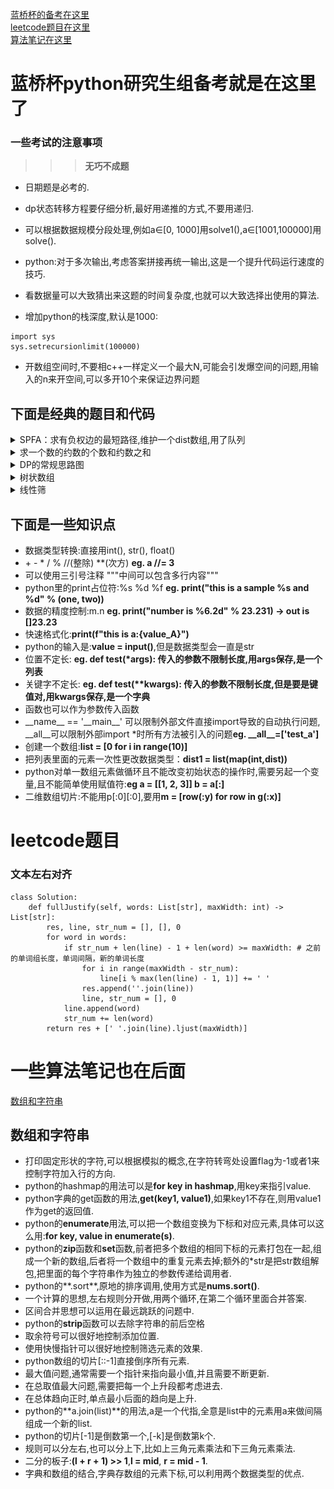 [蓝桥杯的备考在这里](#蓝桥杯python研究生组备考就是在这里了)  
[leetcode题目在这里](#leetcode题目)  
[算法笔记在这里](#一些算法笔记也在后面)  

# 蓝桥杯python研究生组备考就是在这里了

<!-- [待学链接](https://www.bilibili.com/video/BV1qW4y1a7fU?p=72&vd_source=5a8651962259df7b14781b1d0370c6a0) -->

### 一些考试的注意事项
>>>**无巧不成题**

* 日期题是必考的.  
* dp状态转移方程要仔细分析,最好用递推的方式,不要用递归.  
* 可以根据数据规模分段处理,例如a∈[0, 1000]用solve1(),a∈[1001,100000]用solve().  
* python:对于多次输出,考虑答案拼接再统一输出,这是一个提升代码运行速度的技巧.   

* 看数据量可以大致猜出来这题的时间复杂度,也就可以大致选择出使用的算法.  

* 增加python的栈深度,默认是1000:   
```
import sys
sys.setrecursionlimit(100000)
```

* 开数组空间时,不要相c++一样定义一个最大N,可能会引发爆空间的问题,用输入的n来开空间,可以多开10个来保证边界问题

## 下面是经典的题目和代码  


<details><summary>SPFA：求有负权边的最短路径,维护一个dist数组,用了队列</summary>    
<img src="./img-tree/LanQiao_foundation/SPFA.png" alt="SPFA" />
</details>

<details><summary>求一个数的约数的个数和约数之和</summary>    
<img src="./img-tree/LanQiao_foundation/4-1.png" alt="SPFA" />
</details>

<details><summary>DP的常规思路图</summary>    
<img src="./img-tree/LanQiao_foundation/DP.png" alt="SPFA" />
</details>

<details><summary>树状数组</summary>    
<img src="./img-tree/LanQiao_foundation/tree_list.png" alt="SPFA" />
</details>

<details><summary>线性筛</summary>    
<img src="./img-tree/LanQiao_foundation/liner_filter.png" alt="SPFA" />
</details>




## 下面是一些知识点  
* 数据类型转换:直接用int(), str(), float()  
* \+ \- \* \/ \% \//(整除) \**(次方) **eg. a //= 3**  
* 可以使用三引号注释 """中间可以包含多行内容"""   
* python里的print占位符:%s %d %f **eg. print("this is a sample %s and %d" % (one, two))**  
* 数据的精度控制:m.n **eg. print("number is %6.2d" % 23.231) -> out is []23.23**  
* 快速格式化:**print(f"this is a:{value_A}")**  
* python的输入是:**value = input()**,但是数据类型会一直是str
* 位置不定长: **eg. def test(\*args): 传入的参数不限制长度,用args保存,是一个列表**  
* 关键字不定长: **eg. def test(\*\*kwargs): 传入的参数不限制长度,但是要是键值对,用kwargs保存,是一个字典**  
* 函数也可以作为参数传入函数  
* \_\_name\_\_ == '\_\_main\_\_' 可以限制外部文件直接import导致的自动执行问题, \_\_all\_\_可以限制外部import *时所有方法被引入的问题**eg. \_\_all\_\_=['test_a']**  
* 创建一个数组:**list = [0 for i in range(10)]**  
* 把列表里面的元素一次性更改数据类型：**dist1 = list(map(int,dist))**    
* python对单一数组元素做循环且不能改变初始状态的操作时,需要另起一个变量,且不能简单使用赋值符:**eg a = [[1, 2, 3]] b = a[:]**  
* 二维数组切片:不能用p[:0][:0],要用**m = [row(:y) for row in g(:x)]**

# leetcode题目
### 文本左右对齐
```
class Solution:
    def fullJustify(self, words: List[str], maxWidth: int) -> List[str]:
        res, line, str_num = [], [], 0
        for word in words:
            if str_num + len(line) - 1 + len(word) >= maxWidth: # 之前的单词组长度，单词间隔，新的单词长度
                for i in range(maxWidth - str_num):
                    line[i % max(len(line) - 1, 1)] += ' '
                res.append(''.join(line))
                line, str_num = [], 0
            line.append(word)
            str_num += len(word)
        return res + [' '.join(line).ljust(maxWidth)]
```

# 一些算法笔记也在后面
[数组和字符串](#数组和字符串)  
## 数组和字符串

* 打印固定形状的字符,可以根据模拟的概念,在字符转弯处设置flag为-1或者1来控制字符加入行的方向.    
* python的hashmap的用法可以是**for key in hashmap**,用key来指引value.  
* python字典的get函数的用法,**get(key1, value1)**,如果key1不存在,则用value1作为get的返回值.  
* python的**enumerate**用法,可以把一个数组变换为下标和对应元素,具体可以这么用:**for key, value in enumerate(s)**.  
* python的**zip**函数和**set**函数,前者把多个数组的相同下标的元素打包在一起,组成一个新的数组,后者将一个数组中的重复元素去掉;额外的*str是把str数组解包,把里面的每个字符串作为独立的参数传递给调用者.  
* python的**.sort**,原地的排序调用,使用方式是**nums.sort()**.  
* 一个计算的思想,左右规则分开做,用两个循环,在第二个循环里面合并答案.   
* 区间合并思想可以运用在最远跳跃的问题中.  
* python的**strip**函数可以去除字符串的前后空格  
* 取余符号可以很好地控制添加位置.  
* 使用快慢指针可以很好地控制筛选元素的效果.  
* python数组的切片[::-1]直接倒序所有元素.  
* 最大值问题,通常需要一个指针来指向最小值,并且需要不断更新.  
* 在总取值最大问题,需要把每一个上升段都考虑进去.  
* 在总体趋向正时,单点最小后面的趋向是上升.  
* python的**a.join(list)**的用法,a是一个代指,全意是list中的元素用a来做间隔组成一个新的list.  
* python的切片[-1]是倒数第一个,[-k]是倒数第k个.  
* 规则可以分左右,也可以分上下,比如上三角元素乘法和下三角元素乘法.  
* 二分的板子:**(l + r + 1) >> 1**,**l = mid**, **r = mid - 1**.  
* 字典和数组的结合,字典存数组的元素下标,可以利用两个数据类型的优点.  